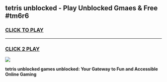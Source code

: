 
## tetris unblocked - Play Unblocked Gmaes & Free #tm6r6
<h3>
<a href="https://premium.freeplayer.one?title=tetris_unblocked&ref=03M">CLICK TO PLAY</a></h3>
<hr>

<h3>
<a href="https://premium.freeplayer.one?title=tetris_unblocked&ref=03M">CLICK 2 PLAY</a>
  
</h3>

<a href="https://premium.freeplayer.one?title=tetris_unblocked&ref=03M"><img src="https://clearcache.store/games.png"></a>


**tetris unblocked games unblocked: Your Gateway to Fun and Accessible Online Gaming**
